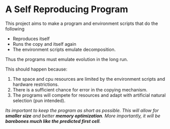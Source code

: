 # A Self Reproducing Program 
This project aims to make a program and environment scripts that do the following

* Reproduces itself
* Runs the copy and itself again
* The environment scripts emulate decomposition.

Thus the programs must emulate evolution in the long run.

This should happen because:

1. The space and cpu resources are limited by the environment scripts and hardware restrictions.
2. There is a sufficient chance for error in the copying mechanism.
3. The programs will compete for resources and adapt with artificial natural selection (pun intended).

*Its important to keep the program as short as possible. This will allow for **smaller size** and better **memory optimization**. More importantly, it will be **barebones much like the predicted first cell**.*

